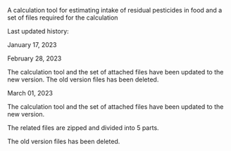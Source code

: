A calculation tool for estimating intake of residual pesticides in food and a set of files required for the calculation






Last updated history:



January 17, 2023



February 28, 2023

The calculation tool and the set of attached files have been updated to the new version.
The old version files has been deleted.



March 01, 2023

The calculation tool and the set of attached files have been updated to the new version.

The related files are zipped and divided into 5 parts.

The old version files has been deleted.


